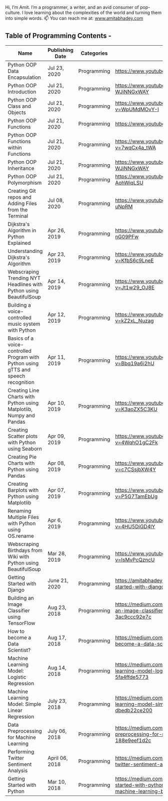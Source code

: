 Hi, I’m Amit. I’m a programmer, a writer, and an avid consumer of pop-culture. I love learning about the complexities of the world and turning them into simple words. 
📫 You can reach me at: www.amitabhadey.com

## Table of Programming Contents - 
| Name | Publishing Date | Categories | Links |
| --- | --- | --- | --- |
| Python OOP Data Encapsulation | Jul 23, 2020 | Programming | https://www.youtube.com/watch?v=-ydN_IvutTE |
| Python OOP Introduction | Jul 21, 2020 | Programming | https://www.youtube.com/watch?v=-WJiNNGxWAY |
| Python OOP Class and Objects | Jul 21, 2020 | Programming | https://www.youtube.com/watch?v=WpUMdMOvY-I |
| Python OOP Functions | Jul 21, 2020 | Programming | https://www.youtube.com/watch?v=Yq2rTjCAf8g |
| Python OOP Functions within Functions | Jul 21, 2020 | Programming | https://www.youtube.com/watch?v=7wqCx4a_tWA |
| Python OOP Inheritance | Jul 21, 2020 | Programming | https://www.youtube.com/watch?v=-WJiNNGxWAY |
| Python OOP Polymorphism | Jul 21, 2020 | Programming | https://www.youtube.com/watch?v=9-AohWiqLSU |
| Creating Git repos and Adding Files from the Terminal | Jul 08, 2020 | Programming | https://www.youtube.com/watch?v=5awj_-uNpRM |
| Dijkstra's Algorithm in Python Explained | Apr 26, 2019 | Programming | https://www.youtube.com/watch?v=Ub4-nG09PFw |
| Understanding Dijkstra's Algorithm | Apr 23, 2019 | Programming | https://www.youtube.com/watch?v=KfbS6c9LneE |
| Webscraping Trending NYT Headlines with Python using BeautifulSoup | Apr 14, 2019 | Programming | https://www.youtube.com/watch?v=Jt1w29_OJ8E |
| Building a voice-controlled music system with Python | Apr 12, 2019 | Programming | https://www.youtube.com/watch?v=kZ2xL_Nuzag |
| Basics of a voice-controlled Program with Python using gTTS and speech recognition | Apr 11, 2019 | Programming | https://www.youtube.com/watch?v=Bbq19a6i2hU |
| Creating Line Charts with Python using Matplotlib, Numpy and Pandas | Apr 10, 2019 | Programming | https://www.youtube.com/watch?v=K3aoZX5C3KU |
| Creating Scatter plots with Python using Seaborn | Apr 09, 2019 | Programming | https://www.youtube.com/watch?v=4WqhO1gC2Fk |
| Creating Pie Charts with Python using Pandas | Apr 08, 2019 | Programming | https://www.youtube.com/watch?v=c7CSsjbXW4Y |
| Creating Barplots with Python using Matplotlib | Apr 07, 2019 | Programming | https://www.youtube.com/watch?v=P5G7TamEbUg |
| Renaming Multiple Files with Python using OS.rename | Apr 6, 2019 | Programming | https://www.youtube.com/watch?v=4HU5DiGD4lY |
| Webscraping Birthdays from Wiki with Python using BeautifulSoup | Mar 28, 2019 | Programming | https://www.youtube.com/watch?v=IsMvPcQzncU |
| Getting Started with Django | June 21, 2020| Programming | https://amitabhadey.com/programming/getting-started-with-django/ |
| Building an Image Classifier using TensorFlow | Aug 23, 2018 | Programming | https://medium.com/datadriveninvestor/building-an-image-classifier-using-tensorflow-3ac9ccc92e7c |
| How to become a Data Scientist? | Aug 17, 2018 | Programming | https://medium.com/coinmonks/how-to-become-a-data-scientist-dd9962a12a77 |
| Machine Learning Model: Logistic Regression | Aug 14, 2018 | Programming | https://medium.com/datadriveninvestor/machine-learning-model-logistic-regression-5fa4ffde5773 |
| Machine Learning Model: Simple Linear Regression | July 23, 2018 | Programming | https://medium.com/datadriveninvestor/machine-learning-model-simple-linear-regression-dbedb22ce200 |
| Data Preprocessing for Machine Learning | July 06, 2018 | Programming | https://medium.com/datadriveninvestor/data-preprocessing-for-machine-learning-188e9eef1d2c |
| Performing Twitter Sentiment Analysis | April 06, 2018 | Programming | https://medium.com/@amitabhadey/performing-twitter-sentiment-analysis-cc9d4d62ab14 |
| Getting Started with Python | Mar 10, 2018 | Programming | https://medium.com/@amitabhadey/getting-started-with-python-for-data-science-machine-learning-b9e5c906e1a2 |









<!--
**amitabhadey/amitabhadey** is a ✨ _special_ ✨ repository because its `README.md` (this file) appears on your GitHub profile.

Here are some ideas to get you started:

- 🔭 I’m currently working on ...
- 🌱 I’m currently learning ...
- 👯 I’m looking to collaborate on ...
- 🤔 I’m looking for help with ...
- 💬 Ask me about ...
- 📫 How to reach me: ...
- 😄 Pronouns: ...
- ⚡ Fun fact: ...
-->
